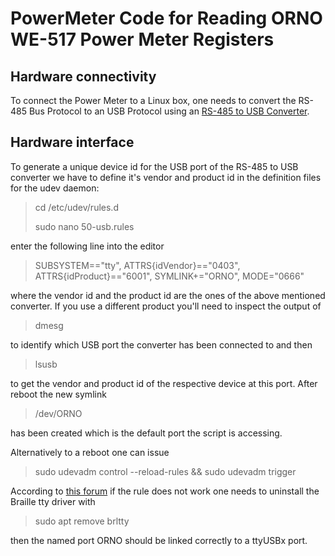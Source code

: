# PowerMeter Code for Reading ORNO WE-517 Power Meter Registers
## Hardware connectivity
To connect the Power Meter to a Linux box, one needs to convert the RS-485 Bus Protocol to an USB Protocol using an [RS-485 to USB Converter](https://www.amazon.de/gp/product/B083169369/ref=ppx_yo_dt_b_asin_title_o01_s00?ie=UTF8&psc=1).
## Hardware interface
To generate a unique device id for the USB port of the RS-485 to USB converter we have to define it's vendor and product id in the definition files for the udev daemon:

> cd /etc/udev/rules.d
>
> sudo nano 50-usb.rules

enter the following line into the editor

> SUBSYSTEM=="tty", ATTRS{idVendor}=="0403", ATTRS{idProduct}=="6001", SYMLINK+="ORNO", MODE="0666"

where the vendor id and the product id are the ones of the above mentioned converter. If you use a different product you'll need to inspect the output of

> dmesg

to identify which USB port the converter has been connected to and then

> lsusb

to get the vendor and product id of the respective device at this port.
After reboot the new symlink

> /dev/ORNO

has been created which is the default port the script is accessing.

Alternatively to a reboot one can issue

> sudo udevadm control --reload-rules && sudo udevadm trigger

According to [this forum](https://forum.ubuntuusers.de/topic/problem-mit-usb-seriell-wandler-geloest/) if the rule does not work one needs to uninstall the Braille tty driver with

> sudo apt remove brltty

then the named port ORNO should be linked correctly to a ttyUSBx port.
